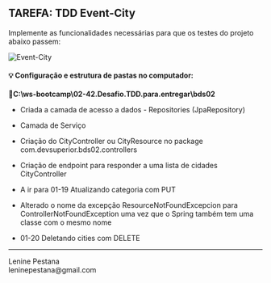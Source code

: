 <h2>TAREFA: TDD Event-City</h2>

<p>Implemente as funcionalidades necessárias para que os testes do projeto abaixo passem:</p>


![Event-City](https://user-images.githubusercontent.com/22635013/139555001-719be02a-4b22-4777-9640-bf87fe87ff53.jpg)


<h4>💡 Configuração e estrutura de pastas no computador:</h4>

<p>
	<strong>📂C:\ws-bootcamp\02-42.Desafio.TDD.para.entregar\bds02</strong>
</p>

- Criada a camada de acesso a dados - Repositories (JpaRepository)
- Camada de Serviço

- Criação do CityController ou CityResource no package com.devsuperior.bds02.controllers

- Criação de endpoint para responder a uma lista de cidades CityController

- A ir para  01-19 Atualizando categoria com PUT

- Alterado o nome da excepção ResourceNotFoundExcepcion para ControllerNotFoundException uma vez que o Spring também tem uma classe com o mesmo nome

- 01-20 Deletando cities com DELETE

<hr></</hr>
<p>Lenine Pestana<br/>
leninepestana@gmail.com
</p>

